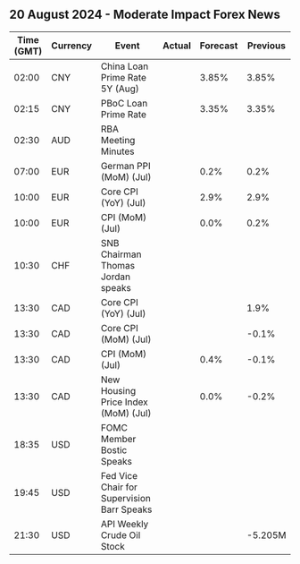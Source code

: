 ## 20 August 2024 - Moderate Impact Forex News

| Time (GMT) | Currency | Event | Actual | Forecast | Previous |
|------|----------|-------|--------|----------|----------|
| 02:00 | CNY | China Loan Prime Rate 5Y (Aug) |  | 3.85% | 3.85% |
| 02:15 | CNY | PBoC Loan Prime Rate |  | 3.35% | 3.35% |
| 02:30 | AUD | RBA Meeting Minutes |  |  |  |
| 07:00 | EUR | German PPI (MoM) (Jul) |  | 0.2% | 0.2% |
| 10:00 | EUR | Core CPI (YoY) (Jul) |  | 2.9% | 2.9% |
| 10:00 | EUR | CPI (MoM) (Jul) |  | 0.0% | 0.2% |
| 10:30 | CHF | SNB Chairman Thomas Jordan speaks |  |  |  |
| 13:30 | CAD | Core CPI (YoY) (Jul) |  |  | 1.9% |
| 13:30 | CAD | Core CPI (MoM) (Jul) |  |  | -0.1% |
| 13:30 | CAD | CPI (MoM) (Jul) |  | 0.4% | -0.1% |
| 13:30 | CAD | New Housing Price Index (MoM) (Jul) |  | 0.0% | -0.2% |
| 18:35 | USD | FOMC Member Bostic Speaks |  |  |  |
| 19:45 | USD | Fed Vice Chair for Supervision Barr Speaks |  |  |  |
| 21:30 | USD | API Weekly Crude Oil Stock |  |  | -5.205M |

